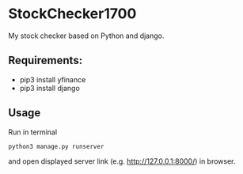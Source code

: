# StockChecker1700
My stock checker based on Python and django.

## Requirements:

- pip3 install yfinance
- pip3 install django

## Usage

Run in terminal

```bash
python3 manage.py runserver
```

and open displayed server link (e.g. http://127.0.0.1:8000/) in browser.
